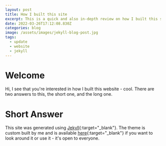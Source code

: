 ```yaml
---
layout: post
title: How I built this site
excerpt: This is a quick and also in-depth review on how I built this site.
date: 2022-03-26T17:12:08.830Z
categories: blog
image: /assets/images/jekyll-blog-post.jpg
tags:
  - update
  - website
  - jekyll
---
```

# Welcome

Hi, I see that you're interested in how I built this website - cool. There are two answers to this, the short one, and the long one.

# Short Answer

This site was generated using [Jekyll](https://www.jekyllrb.com){:target="_blank"}. The theme is custom built by me and is available [here](https://github.com/eoinparkinson/portfolio-site){:target="_blank"} if you want to look around it or use it - it's open to everyone.